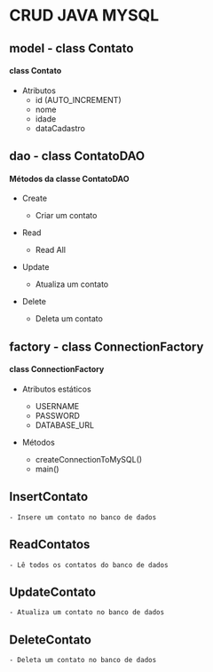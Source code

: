 # CRUD JAVA MYSQL

## model - class Contato

#### class Contato
- Atributos
    - id (AUTO_INCREMENT)
    - nome
    - idade
    - dataCadastro

## dao - class ContatoDAO

#### Métodos da classe ContatoDAO

- Create
    - Criar um contato

- Read
    - Read All
    
- Update
    - Atualiza um contato
 
- Delete
    - Deleta um contato
    

## factory - class ConnectionFactory

#### class ConnectionFactory
- Atributos estáticos
    - USERNAME
    - PASSWORD
    - DATABASE_URL

- Métodos
    - createConnectionToMySQL()
    - main()

## InsertContato
    - Insere um contato no banco de dados

## ReadContatos
    - Lê todos os contatos do banco de dados

## UpdateContato
    - Atualiza um contato no banco de dados

## DeleteContato
    - Deleta um contato no banco de dados